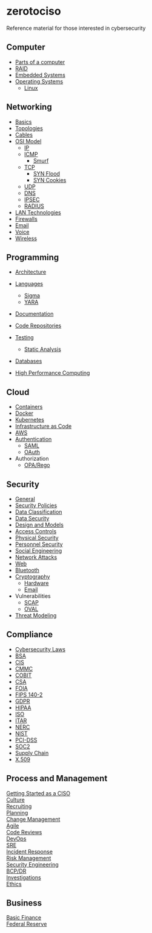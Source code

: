 # zerotociso
Reference material for those interested in cybersecurity


## Computer
- [Parts of a computer](docs/COMPUTERPARTS.md)
- [RAID](docs/RAID.md)
- [Embedded Systems](docs/EMBEDDEDSYSTEM.md)
- [Operating Systems](docs/OS.md)
  - [Linux](docs/LINUX.md) 

## Networking
- [Basics](docs/NETWORKING.md) 
- [Topologies](docs/NETWORKTOPOLOGIES.md)
- [Cables](docs/CABLES.md)
- [OSI Model](docs/OSIMODEL.md)
  - [IP](docs/IP.md)
  - [ICMP](docs/ICMP.md)
    - [Smurf](docs/SMURF.md)
  - [TCP](docs/TCP.md)
    - [SYN Flood](docs/SYNFLOOD.md)
    - [SYN Cookies](docs/SYNCOOKIES.md)
  - [UDP](docs/UDP.md)
  - [DNS](docs/DNS.md)
  - [IPSEC](docs/IPSEC.md)
  - [RADIUS](docs/RADIUS.md)
- [LAN Technologies](docs/LAN.md)
- [Firewalls](docs/FIREWALLS.md)
- [Email](docs/EMAIL.md)
- [Voice](docs/VOICE.md)
- [Wireless](docs/WIRELESS.md)

## Programming
- [Architecture](docs/ARCHITECTURE.md) 
- [Languages](docs/LANGUAGES.md) 

  - [Sigma](docs/SIGMA.md)
  - [YARA](docs/YARA.md)
- [Documentation](docs/DOCUMENTATION.md)
- [Code Repositories](docs/CODEREPOSITORIES.md)
- [Testing](docs/TESTING.md) 
  - [Static Analysis](docs/SAST.md)
- [Databases](docs/DATABASES.md)
- [High Performance Computing](docs/HPC.md)



## Cloud 
- [Containers](docs/CONTAINERS.md) 
- [Docker](docs/DOCKER.md)
- [Kubernetes](docs/K8S.md) 
- [Infrastructure as Code](docs/IAC.md) 
- [AWS](docs/AWS.md) 
- [Authentication](docs/AUTHENTICATION.md)
  - [SAML](docs/SAML.md)
  - [OAuth](docs/OAUTH.md)
- Authorization
  - [OPA/Rego](docs/OPA.md)



## Security
- [General](docs/GENERALSECURITY.md) 
- [Security Policies](docs/SECURITYPOLICIES.md) 
- [Data Classification](docs/DATACLASSIFICATION.md) 
- [Data Security](docs/DATASECURITY.md) 
- [Design and Models](docs/DESIGNANDMODELS.md) 
- [Access Controls](docs/ACCESSCONTROLS.md) 
- [Physical Security](docs/PHYSICALSECURITY.md) 
- [Personnel Security](docs/PERSONNEL.md) 
- [Social Engineering](docs/SOCIALENGINEERING.md) 
- [Network Attacks](docs/NETWORKATTACKS.md) 
- [Web](docs/WEBSECURITY.md) 
- [Bluetooth](docs/BLUETOOTH.md) 
- [Cryptography](docs/CRYPTOGRAPHY.md) 
  - [Hardware](docs/CRYPTOHARDWARE.md)
  - [Email](docs/CRYPTOEMAIL.md)
- Vulnerabilities
  - [SCAP](docs/SCAP.md)
  - [OVAL](docs/OVAL.md)
- [Threat Modeling](docs/THREATMODELING.md)



## Compliance
- [Cybersecurity Laws](docs/LAWS.md) 
- [BSA](docs/BSA.md) 
- [CIS](docs/CIS.md) 
- [CMMC](docs/CMMC.md) 
- [COBIT](docs/COBIT.md) 
- [CSA](docs/CSA.md) 
- [FOIA](docs/FOIA.md) 
- [FIPS 140-2](docs/FIPS.md) 
- [GDPR](docs/GDPR.md) 
- [HIPAA](docs/HIPAA.md) 
- [ISO](docs/ISO.md) 
- [ITAR](docs/ITAR.md) 
- [NERC](docs/NERC.md) 
- [NIST](docs/NIST.md) 
- [PCI-DSS](docs/PCIDSS.md) 
- [SOC2](docs/SOC2.md) 
- [Supply Chain](docs/SUPPLYCHAIN.md) 
- [X.509](docs/X509.md) 








## Process and Management
[Getting Started as a CISO](docs/CISOSTART.md) \
[Culture](docs/CULTURE.md) \
[Recruiting](docs/RECRUITING.md) \
[Planning](docs/PLANNING.md) \
[Change Management](docs/CHANGEMANAGEMENT.md) \
[Agile](docs/AGILE.md) \
[Code Reviews](docs/CODEREVIEW.md) \
[DevOps](docs/DEVOPS.md) \
[SRE](docs/SRE.md) \
[Incident Response](docs/INCIDENTRESPONSE.md) \
[Risk Management](docs/RISKMGMT.md) \
[Security Engineering](docs/SECURITYENGINEERING.md) \
[BCP/DR](docs/BCPDR.md) \
[Investigations](docs/INVESTIGATIONS.md) \
[Ethics](docs/ETHICS.md)

## Business
[Basic Finance](docs/BASICFINANCE.md) \
[Federal Reserve](docs/FED.md)


